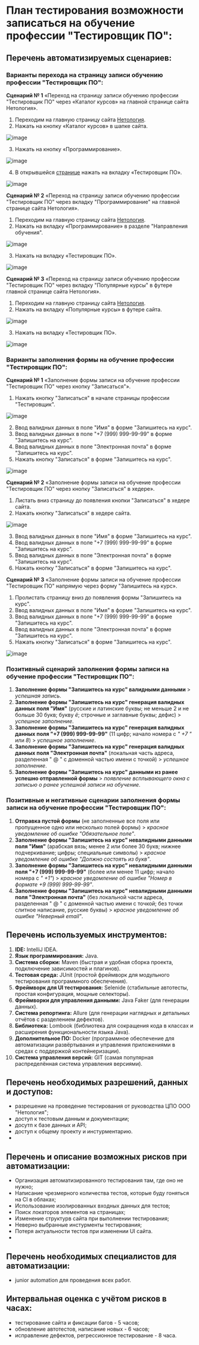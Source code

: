 # План тестирования возможности записаться на обучение профессии "Тестировщик ПО": #

## Перечень автоматизируемых сценариев: 
### Варианты перехода на страницу записи обучению профессии "Тестировщик ПО":  ###
**Сценарий № 1** «Переход на страницу записи обучению профессии "Тестировщик ПО" через «Каталог курсов» на главной странице сайта Нетология».
1.	Переходим на главную страницу сайта [Нетология](https://netology.ru/).
2.	Нажать на кнопку «Каталог курсов» в шапке сайта.

![image](https://user-images.githubusercontent.com/117599789/234848391-b8ae082f-10df-4ab9-af95-07c88ec681a5.png)

3.	Нажать на кнопку «Программирование».

![image](https://user-images.githubusercontent.com/117599789/234851023-a95428c2-f2c6-47b5-ba6a-5ad7bcf89d1d.jpg)

4.	В открывшейся [странице](https://netology.ru/development) нажать на вкладку «Тестировщик ПО».

![image](https://user-images.githubusercontent.com/117599789/234851766-0e622577-15ec-4476-8115-bbdc53cf6769.png)

**Сценарий № 2** «Переход на страницу записи обучению профессии "Тестировщик ПО" через вкладку "Программирование" на главной странице сайта Нетология».
1.	Переходим на главную страницу сайта [Нетология](https://netology.ru/).
2.	Нажать на вкладку «Программирование» в разделе "Направления обучения".

![image](https://user-images.githubusercontent.com/117599789/234852886-dc48c47d-5602-413e-8878-f79e16423fc2.jpg)

3. Нажать на вкладку «Тестировщик ПО».

![image](https://user-images.githubusercontent.com/117599789/234851766-0e622577-15ec-4476-8115-bbdc53cf6769.png)

**Сценарий № 3** «Переход на страницу записи обучению профессии "Тестировщик ПО" через вкладку "Популярные курсы" в футере главной странице сайта Нетология».
1.	Переходим на главную страницу сайта [Нетология](https://netology.ru/).
2.	Нажать на вкладку «Популярные курсы» в футере сайта.

![image](https://user-images.githubusercontent.com/117599789/234853907-28494c9e-2e1a-4486-aca4-6bca850186cf.png)

3. Нажать на вкладку «Тестировщик ПО».

![image](https://user-images.githubusercontent.com/117599789/234851766-0e622577-15ec-4476-8115-bbdc53cf6769.png)

### Варианты заполнения формы на обучение профессии "Тестировщик ПО":  ###

**Сценарий № 1** «Заполнение формы записи на обучение профессии "Тестировщик ПО" через кнопку "Записаться"».
1. Нажать кнопку "Записаться" в начале страницы профессии "Тестировщик".

![image](https://user-images.githubusercontent.com/117599789/234865850-582a9d5f-5717-483b-83b5-78298e2cc17b.png)

2. Ввод валидных данных в поле "Имя" в форме "Запишитесь на курс".
3. Ввод валидных данных в поле "+7 (999) 999-99-99" в форме "Запишитесь на курс".
4. Ввод валидных данных в поле "Электронная почта" в форме "Запишитесь на курс".
5. Нажать кнопку "Записаться" в форме "Запишитесь на курс".

![image](https://user-images.githubusercontent.com/117599789/234865424-a22aecfb-00c9-4f6b-9d82-e306a5ad2533.png)

**Сценарий № 2** «Заполнение формы записи на обучение профессии "Тестировщик ПО" через кнопку "Записаться" в хедере».
1. Листать вниз страницу до появления кнопки "Записаться" в хедере сайта.
2. Нажать кнопку "Записаться" в хедере сайта.

![image](https://user-images.githubusercontent.com/117599789/234865330-d06ce559-e778-4858-9230-7bbe2707d12a.png)

3. Ввод валидных данных в поле "Имя" в форме "Запишитесь на курс".
4. Ввод валидных данных в поле "+7 (999) 999-99-99" в форме "Запишитесь на курс".
5. Ввод валидных данных в поле "Электронная почта" в форме "Запишитесь на курс".
6. Нажать кнопку "Записаться" в форме "Запишитесь на курс".

**Сценарий № 3** «Заполнение формы записи на обучение профессии "Тестировщик ПО" напрямую через форму "Запишитесь на курс».
1. Пролистать страницу вниз до появления формы "Запишитесь на курс".
2. Ввод валидных данных в поле "Имя" в форме "Запишитесь на курс".
2. Ввод валидных данных в поле "+7 (999) 999-99-99" в форме "Запишитесь на курс".
3. Ввод валидных данных в поле "Электронная почта" в форме "Запишитесь на курс".
4. Нажать кнопку "Записаться" в форме "Запишитесь на курс".

![image](https://user-images.githubusercontent.com/117599789/234865424-a22aecfb-00c9-4f6b-9d82-e306a5ad2533.png)

### Позитивный сценарий заполнения формы записи на обучение профессии "Тестировщик ПО": ###

1. **Заполнение формы "Запишитесь на курс" валидными данными** > *успешная запись*.
2. **Заполнение формы "Запишитесь на курс" генерация валидных данных поля "Имя"** (русские и латинские буквы; не меньше 2 и не больше 30 букв; букву *ё*; строчные и заглавные буквы; дефис) > *успешное заполнение*.
3. **Заполнение формы "Запишитесь на курс" генерация валидных данных поля "+7 (999) 999-99-99"** (11 цифр; начало номера с *" +7 "* или *8*) > *успешное заполнение*.
4. **Заполнение формы "Запишитесь на курс" генерация валидных данных поля "Электронная почта"** (локальная часть адреса, разделенная " @ " с доменной частью имени с точкой) > *успешное заполнение*.
5. **Заполнение формы "Запишитесь на курс" данными из ранее успешно отправленной формы** > *появление всплывающего окна с записью о ранее успешной записи на обучение*.

### Позитивные и негативные сценарии заполнения формы записи на обучение профессии "Тестировщик ПО": ###

1. **Отправка пустой формы** (не заполненные все поля или пропущенное одно или несколько полей формы) > *красное уведомление об ошибке "Обязательное поле"*.
2. **Заполнение формы "Запишитесь на курс" невалидными данными поля "Имя"** (арабская вязь; менее 2 или более 30 букв; нижнее подчеркивание; цифры; специальные символы) > *красное уведомление об ошибке "Должно состоять из букв"*.
3. **Заполнение формы "Запишитесь на курс" невалидными данными поля "+7 (999) 999-99-99"** (более или менее 11 цифр; начало номера с *" +1"*) > *красное уведомление об ошибке "Номер в формате +9 (999) 999-99-99"*.
4. **Заполнение формы "Запишитесь на курс" невалидными данными поля "Электронная почта"** (без локальной части адреса, разделенная " @ " с доменной частью имени с точкой; без точки слитное написание, русские буквы) > *красное уведомление об ошибке "Неверный email"*.

## Перечень используемых инструментов: 

1. **IDE:** IntelliJ IDEA.
2. **Язык программирования:** Java.
3. **Система сборки:** Maven (быстрая и удобная сборка проекта, подключение зависимостей и плагинов).
4. **Тестовая среда:** JUnit (простой фреймворк для модульного тестирования программного обеспечения).
5. **Фреймворк для UI тестирования:** Selenide (стабильные автотесты, простая конфигурация, мощные селекторы).
6. **Фреймворки для управления данными:** Java Faker (для генерации данных).
7. **Система репортинга:** Allure (для генерации наглядных и детальных отчётов с разделением дефектов).
8. **Библиотека:** Lombook (библиотека для сокращения кода в классах и расширения функциональности языка Java).
9. **Дополнительное ПО:** Docker (программное обеспечение для автоматизации развёртывания и управления приложениями в средах с поддержкой контейнеризации).
10. **Система управления версий:** GIT (самая популярная распределённая система управления версиями).

## Перечень необходимых разрешений, данных и доступов: 

- разрешение на проведение тестирования от руководства ЦПО ООО "Нетология";
- доступ к тестовым данным и документации;
- досутп к базе данных и API;
- доступ к общему проекту и инстурментарию.
- 
## Перечень и описание возможных рисков при автоматизации:

- Организация автоматизированного тестирования там, где оно не нужно;
- Написание чрезмерного количества тестов, которые буду гоняться на CI в облаках;
- Использование изолированных входных данных для тестов;
- Поиск локаторов элементов на страницах;
- Изменение структурв сайта при выполнении тестирования;
- Неверно выбранные инстурменты тестирования;
- Потеря актуальности тестов при изменении UI сайта.
- 
## Перечень необходимых специалистов для автоматизации:

- junior automation для проведения всех работ.

## Интервальная оценка с учётом рисков в часах:

- тестирование сайта и фиксации багов - 5 часов;
- обновление автотестов, написание новых - 6 часов;
- исправление дефектов, регрессионное тестирование - 8 часа.
